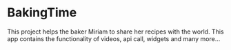 # BakingTime
This project helps the baker Miriam to share her recipes with the world. 
This app contains the functionality of videos, api call, widgets and many more...
